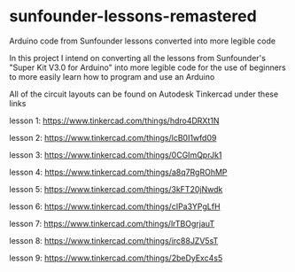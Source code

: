 # sunfounder-lessons-remastered
Arduino code from Sunfounder lessons converted into more legible code

In this project I intend on converting all the lessons from Sunfounder's "Super Kit V3.0 for Arduino" into more legible code
for the use of beginners to more easily learn how to program and use an Arduino

All of the circuit layouts can be found on Autodesk Tinkercad under these links

lesson 1: https://www.tinkercad.com/things/hdro4DRXt1N

lesson 2: https://www.tinkercad.com/things/lcB0I1wfd09

lesson 3: https://www.tinkercad.com/things/0CGImQprJk1

lesson 4: https://www.tinkercad.com/things/a8q7RgROhMP

lesson 5: https://www.tinkercad.com/things/3kFT20jNwdk

lesson 6: https://www.tinkercad.com/things/cIPa3YPgLfH

lesson 7: https://www.tinkercad.com/things/lrTBOgrjauT

lesson 8: https://www.tinkercad.com/things/irc88JZV5sT

lesson 9: https://www.tinkercad.com/things/2beDyExc4s5

